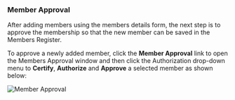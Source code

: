 ### Member Approval

After adding members using the members details form, the next step is to approve the membership so that the new member can be saved in the Members Register. 

To approve a newly added member, click the **Member Approval** link to open the Members Approval window and then click the Authorization drop-down menu to **Certify**, **Authorize** and **Approve** a selected member as shown below:


<img  alt="Member Approval" width="95%" height="auto"  class="center"  src="![img](/img/media3/memberapproval.png)">
